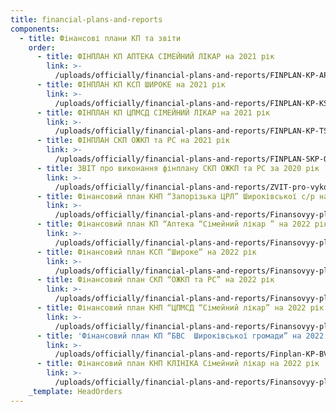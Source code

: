 ```yaml
---
title: financial-plans-and-reports
components:
  - title: Фінансові плани КП та звіти
    order:
      - title: ФІНПЛАН КП АПТЕКА СІМЕЙНИЙ ЛІКАР на 2021 рік
        link: >-
          /uploads/officially/financial-plans-and-reports/FINPLAN-KP-APTEKA-SIMEYNYY-LIKAR-na-2021-rik.xlsx
      - title: ФІНПЛАН КП КСП ШИРОКЕ на 2021 рік
        link: >-
          /uploads/officially/financial-plans-and-reports/FINPLAN-KP-KSP-SHYROKE-na-2021-rik.xls
      - title: ФІНПЛАН КП ЦПМСД СІМЕЙНИЙ ЛІКАР на 2021 рік
        link: >-
          /uploads/officially/financial-plans-and-reports/FINPLAN-KP-TSPMSD-SIMEYNYY-LIKAR-na-2021-rik.xlsx
      - title: ФІНПЛАН СКП ОЖКП та РС на 2021 рік
        link: >-
          /uploads/officially/financial-plans-and-reports/FINPLAN-SKP-OZHKP-ta-RS-na-2021-rik.xlsx
      - title: ЗВІТ про виконання фінплану СКП ОЖКП та РС за 2020 рік
        link: >-
          /uploads/officially/financial-plans-and-reports/ZVIT-pro-vykonannia-finplanu-SKP-OZHKP-ta-RS-za-2020-rik.pdf
      - title: Фінансовий план КНП “Запорізька ЦРЛ” Широківської с/р на 2022 рік
        link: >-
          /uploads/officially/financial-plans-and-reports/Finansovyy-plan-na-2022-rik-TSRL-1-2.pdf
      - title: Фінансовий план КП “Аптека “Сімейний лікар ” на 2022 рік
        link: >-
          /uploads/officially/financial-plans-and-reports/Finansovyy-plan-KP-Apteka-Simeynyy-likar-na-2022-rik.pdf
      - title: Фінансовий план КСП “Широке” на 2022 рік
        link: >-
          /uploads/officially/financial-plans-and-reports/Finansovyy-plan-KSP-SHyroke-na-2022-rik.pdf
      - title: Фінансовий план СКП “ОЖКП та РС” на 2022 рік
        link: >-
          /uploads/officially/financial-plans-and-reports/Finansovyy-plan-SKP-OZHKP-ta-RS-na-2022-rik.pdf
      - title: Фінансовий план КНП “ЦПМСД “Сімейний лікар” на 2022 рік
        link: >-
          /uploads/officially/financial-plans-and-reports/Finansovyy-plan-KNP-TSPMSD-Simeynyy-likar-na-2022-rik.pdf
      - title: 'Фінансовий план КП “БВС  Широківської громади” на 2022 рік '
        link: >-
          /uploads/officially/financial-plans-and-reports/Finplan-KP-BVS-SHyrokivs-koi-hromady-na-2022-rik-1-1.xls
      - title: Фінансовий план КНП КЛІНІКА Сімейний лікар на 2022 рік
        link: >-
          /uploads/officially/financial-plans-and-reports/Finansovyy-plan-KNP-KLINIKA-Simeynyy-likar-na-2022-rik.xls
    _template: HeadOrders
---
```


